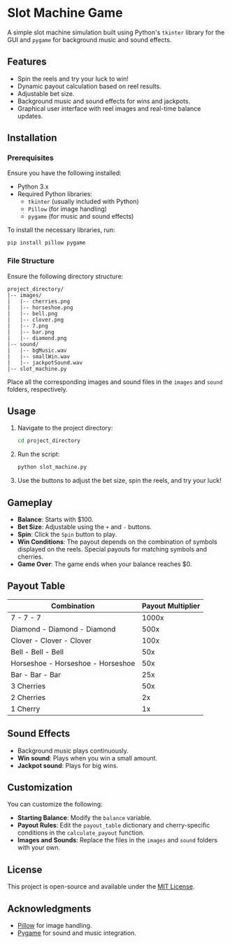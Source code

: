 # Slot Machine Game

A simple slot machine simulation built using Python's `tkinter` library for the GUI and `pygame` for background music and sound effects.

## Features
- Spin the reels and try your luck to win!
- Dynamic payout calculation based on reel results.
- Adjustable bet size.
- Background music and sound effects for wins and jackpots.
- Graphical user interface with reel images and real-time balance updates.

## Installation
### Prerequisites
Ensure you have the following installed:
- Python 3.x
- Required Python libraries:
  - `tkinter` (usually included with Python)
  - `Pillow` (for image handling)
  - `pygame` (for music and sound effects)

To install the necessary libraries, run:
```bash
pip install pillow pygame
```

### File Structure
Ensure the following directory structure:
```
project_directory/
|-- images/
|   |-- cherries.png
|   |-- horseshoe.png
|   |-- bell.png
|   |-- clover.png
|   |-- 7.png
|   |-- bar.png
|   |-- diamond.png
|-- sound/
|   |-- bgMusic.wav
|   |-- smallWin.wav
|   |-- jackpotSound.wav
|-- slot_machine.py
```

Place all the corresponding images and sound files in the `images` and `sound` folders, respectively.

## Usage
1. Navigate to the project directory:
   ```bash
   cd project_directory
   ```
2. Run the script:
   ```bash
   python slot_machine.py
   ```
3. Use the buttons to adjust the bet size, spin the reels, and try your luck!

## Gameplay
- **Balance**: Starts with $100.
- **Bet Size**: Adjustable using the `+` and `-` buttons.
- **Spin**: Click the `Spin` button to play.
- **Win Conditions**: The payout depends on the combination of symbols displayed on the reels. Special payouts for matching symbols and cherries.
- **Game Over**: The game ends when your balance reaches $0.

## Payout Table
| Combination                       | Payout Multiplier |
|-----------------------------------|-------------------|
| 7 - 7 - 7                         | 1000x             |
| Diamond - Diamond - Diamond       | 500x              |
| Clover - Clover - Clover          | 100x              |
| Bell - Bell - Bell                | 50x               |
| Horseshoe - Horseshoe - Horseshoe | 50x               |
| Bar - Bar - Bar                   | 25x               |
| 3 Cherries                        | 50x               |
| 2 Cherries                        | 2x                |
| 1 Cherry                          | 1x                |

## Sound Effects
- Background music plays continuously.
- **Win sound**: Plays when you win a small amount.
- **Jackpot sound**: Plays for big wins.

## Customization
You can customize the following:
- **Starting Balance**: Modify the `balance` variable.
- **Payout Rules**: Edit the `payout_table` dictionary and cherry-specific conditions in the `calculate_payout` function.
- **Images and Sounds**: Replace the files in the `images` and `sound` folders with your own.

## License
This project is open-source and available under the [MIT License](LICENSE).

## Acknowledgments
- [Pillow](https://python-pillow.org/) for image handling.
- [Pygame](https://www.pygame.org/) for sound and music integration.

